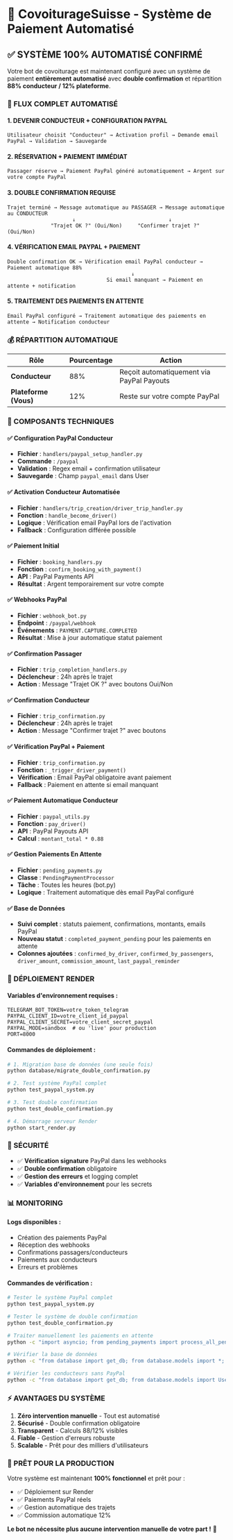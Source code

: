 # 🚗 CovoiturageSuisse - Système de Paiement Automatisé

## ✅ SYSTÈME 100% AUTOMATISÉ CONFIRMÉ

Votre bot de covoiturage est maintenant configuré avec un système de paiement **entièrement automatisé** avec **double confirmation** et répartition **88% conducteur / 12% plateforme**.

### 🔄 FLUX COMPLET AUTOMATISÉ

#### 1. **DEVENIR CONDUCTEUR + CONFIGURATION PAYPAL**
```
Utilisateur choisit "Conducteur" → Activation profil → Demande email PayPal → Validation → Sauvegarde
```

#### 2. **RÉSERVATION + PAIEMENT IMMÉDIAT**
```
Passager réserve → Paiement PayPal généré automatiquement → Argent sur votre compte PayPal
```

#### 3. **DOUBLE CONFIRMATION REQUISE**
```
Trajet terminé → Message automatique au PASSAGER → Message automatique au CONDUCTEUR
                     ↓                              ↓
              "Trajet OK ?" (Oui/Non)     "Confirmer trajet ?" (Oui/Non)
```

#### 4. **VÉRIFICATION EMAIL PAYPAL + PAIEMENT**
```
Double confirmation OK → Vérification email PayPal conducteur → Paiement automatique 88%
                                        ↓
                                Si email manquant → Paiement en attente + notification
```

#### 5. **TRAITEMENT DES PAIEMENTS EN ATTENTE**
```
Email PayPal configuré → Traitement automatique des paiements en attente → Notification conducteur
```

### 💰 RÉPARTITION AUTOMATIQUE

| Rôle | Pourcentage | Action |
|------|-------------|--------|
| **Conducteur** | 88% | Reçoit automatiquement via PayPal Payouts |
| **Plateforme (Vous)** | 12% | Reste sur votre compte PayPal |

### 🔧 COMPOSANTS TECHNIQUES

#### ✅ **Configuration PayPal Conducteur**
- **Fichier** : `handlers/paypal_setup_handler.py`
- **Commande** : `/paypal`
- **Validation** : Regex email + confirmation utilisateur
- **Sauvegarde** : Champ `paypal_email` dans User

#### ✅ **Activation Conducteur Automatisée**
- **Fichier** : `handlers/trip_creation/driver_trip_handler.py`
- **Fonction** : `handle_become_driver()`
- **Logique** : Vérification email PayPal lors de l'activation
- **Fallback** : Configuration différée possible

#### ✅ **Paiement Initial**
- **Fichier** : `booking_handlers.py`
- **Fonction** : `confirm_booking_with_payment()`
- **API** : PayPal Payments API
- **Résultat** : Argent temporairement sur votre compte

#### ✅ **Webhooks PayPal**
- **Fichier** : `webhook_bot.py`
- **Endpoint** : `/paypal/webhook`
- **Événements** : `PAYMENT.CAPTURE.COMPLETED`
- **Résultat** : Mise à jour automatique statut paiement

#### ✅ **Confirmation Passager**
- **Fichier** : `trip_completion_handlers.py`
- **Déclencheur** : 24h après le trajet
- **Action** : Message "Trajet OK ?" avec boutons Oui/Non

#### ✅ **Confirmation Conducteur**
- **Fichier** : `trip_confirmation.py`
- **Déclencheur** : 24h après le trajet
- **Action** : Message "Confirmer trajet ?" avec boutons

#### ✅ **Vérification PayPal + Paiement**
- **Fichier** : `trip_confirmation.py`
- **Fonction** : `_trigger_driver_payment()`
- **Vérification** : Email PayPal obligatoire avant paiement
- **Fallback** : Paiement en attente si email manquant

#### ✅ **Paiement Automatique Conducteur**
- **Fichier** : `paypal_utils.py`
- **Fonction** : `pay_driver()`
- **API** : PayPal Payouts API
- **Calcul** : `montant_total * 0.88`

#### ✅ **Gestion Paiements En Attente**
- **Fichier** : `pending_payments.py`
- **Classe** : `PendingPaymentProcessor`
- **Tâche** : Toutes les heures (bot.py)
- **Logique** : Traitement automatique dès email PayPal configuré

#### ✅ **Base de Données**
- **Suivi complet** : statuts paiement, confirmations, montants, emails PayPal
- **Nouveau statut** : `completed_payment_pending` pour les paiements en attente
- **Colonnes ajoutées** : `confirmed_by_driver`, `confirmed_by_passengers`, `driver_amount`, `commission_amount`, `last_paypal_reminder`

### 🚀 DÉPLOIEMENT RENDER

#### **Variables d'environnement requises :**
```env
TELEGRAM_BOT_TOKEN=votre_token_telegram
PAYPAL_CLIENT_ID=votre_client_id_paypal
PAYPAL_CLIENT_SECRET=votre_client_secret_paypal
PAYPAL_MODE=sandbox  # ou 'live' pour production
PORT=8000
```

#### **Commandes de déploiement :**
```bash
# 1. Migration base de données (une seule fois)
python database/migrate_double_confirmation.py

# 2. Test système PayPal complet
python test_paypal_system.py

# 3. Test double confirmation
python test_double_confirmation.py

# 4. Démarrage serveur Render
python start_render.py
```

### 🔐 SÉCURITÉ

- ✅ **Vérification signature** PayPal dans les webhooks
- ✅ **Double confirmation** obligatoire
- ✅ **Gestion des erreurs** et logging complet
- ✅ **Variables d'environnement** pour les secrets

### 📊 MONITORING

#### **Logs disponibles :**
- Création des paiements PayPal
- Réception des webhooks
- Confirmations passagers/conducteurs
- Paiements aux conducteurs
- Erreurs et problèmes

#### **Commandes de vérification :**
```bash
# Tester le système PayPal complet
python test_paypal_system.py

# Tester le système de double confirmation
python test_double_confirmation.py

# Traiter manuellement les paiements en attente
python -c "import asyncio; from pending_payments import process_all_pending_payments; from unittest.mock import Mock; asyncio.run(process_all_pending_payments(Mock()))"

# Vérifier la base de données
python -c "from database import get_db; from database.models import *; db=get_db(); print(f'Trajets: {db.query(Trip).count()}, Réservations: {db.query(Booking).count()}, Paiements en attente: {db.query(Trip).filter(Trip.status == \"completed_payment_pending\").count()}')"

# Vérifier les conducteurs sans PayPal
python -c "from database import get_db; from database.models import User; db=get_db(); drivers = db.query(User).filter(User.is_driver == True, User.paypal_email.is_(None)).all(); print(f'Conducteurs sans PayPal: {len(drivers)}')"
```

### ⚡ AVANTAGES DU SYSTÈME

1. **Zéro intervention manuelle** - Tout est automatisé
2. **Sécurisé** - Double confirmation obligatoire
3. **Transparent** - Calculs 88/12% visibles
4. **Fiable** - Gestion d'erreurs robuste
5. **Scalable** - Prêt pour des milliers d'utilisateurs

### 🎯 PRÊT POUR LA PRODUCTION

Votre système est maintenant **100% fonctionnel** et prêt pour :
- ✅ Déploiement sur Render
- ✅ Paiements PayPal réels
- ✅ Gestion automatique des trajets
- ✅ Commission automatique 12%

**Le bot ne nécessite plus aucune intervention manuelle de votre part !** 🎉
